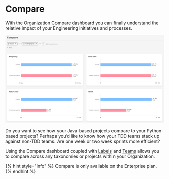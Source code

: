 # Compare

With the Organization Compare dashboard you can finally understand the relative impact of your Engineering initiatives and processes.&#x20;

![](<../../.gitbook/assets/Comparison - Sleuth 2022-03-02 16-36-46.png>)

Do you want to see how your Java-based projects compare to your Python-based projects? Perhaps you’d like to know how your TDD teams stack up against non-TDD teams. Are one week or two week sprints more efficient?

Using the Compare dashboard coupled with [Labels](labels.md) and [Teams](../teams/) allows you to compare across any taxonomies or projects within your Organization.

{% hint style="info" %}
Compare is only available on the Enterprise plan.
{% endhint %}

